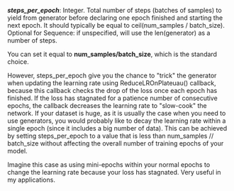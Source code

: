 ***steps_per_epoch***: Integer. Total number of steps (batches of samples) to yield from generator before declaring one epoch finished and starting the next epoch. It should typically be equal to ceil(num_samples / batch_size). Optional for Sequence: if unspecified, will use the len(generator) as a number of steps.

You can set it equal to **num_samples/batch_size**, which is the standard choice.

However, steps_per_epoch give you the chance to "trick" the generator when updating the learning rate using ReduceLROnPlateuau() callback, because this callback checks the drop of the loss once each epoch has finished. If the loss has stagnated for a patience number of consecutive epochs, the callback decreases the learning rate to "slow-cook" the network. If your dataset is huge, as it is usually the case when you need to use generators, you would probably like to decay the learning rate within a single epoch (since it includes a big number of data). This can be achieved by setting steps_per_epoch to a value that is less than num_samples // batch_size without affecting the overall number of training epochs of your model.

Imagine this case as using mini-epochs within your normal epochs to change the learning rate because your loss has stagnated. Very useful in my applications.
